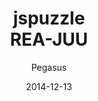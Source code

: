 ---
layout: post
title: "jspuzzle<br />REA-JUU"
date: 2014-12-13
ctf: SECCON Quals 2014
author: Pegasus
ext-url: http://www.rjthomas.eu/2014/12/08/seccon-ctf-write-up/
---